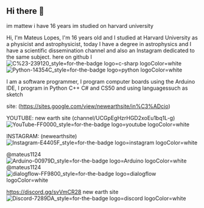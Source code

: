 ## Hi there 👋
im mattew i have 16 years im studied on harvard university

Hi, I'm Mateus Lopes, I'm 16 years old and I studied at Harvard University as a physicist and astrophysicist, today I have a degree in astrophysics and I have a scientific dissemination channel and also an Instagram dedicated to the same subject. here on github I
![C%23-239120_style=for-the-badge logo=c-sharp logoColor=white](https://github.com/user-attachments/assets/f29672f7-81be-4e81-9a30-fd3cab117a6e)
![Python-14354C_style=for-the-badge logo=python logoColor=white](https://github.com/user-attachments/assets/356a005a-04e3-40e0-bd7c-e19f8a959255)

I am a software programmer, I program computer boards using the Arduino IDE, I program in Python C++ C# and CS50 and using languages ​​such as sketch

site: (https://sites.google.com/view/newearthsite/in%C3%ADcio)

YOUTUBE: new earth site (channel/UCGpEgHzrHGD2xoEu1bq1L-g)    ![YouTube-FF0000_style=for-the-badge logo=youtube logoColor=white](https://github.com/user-attachments/assets/0c36db50-c6c5-43e2-a321-5cfce381898a)


INSTAGRAM: (newearthsite)   ![Instagram-E4405F_style=for-the-badge logo=instagram logoColor=white](https://github.com/user-attachments/assets/de133837-14ee-4c9a-bf08-d348a7618247)

 
@mateus1124
![Arduino-00979D_style=for-the-badge logo=Arduino logoColor=white](https://github.com/user-attachments/assets/00009b97-4a94-47f9-ba32-72a8ec7b6957)
@mateus1124
![dialogflow-FF9800_style=for-the-badge logo=dialogflow logoColor=white](https://github.com/user-attachments/assets/62b2cf76-feca-439a-81b8-aeeca82e5ac8)

https://discord.gg/svVmCR28 new earth site ![Discord-7289DA_style=for-the-badge logo=discord logoColor=white](https://github.com/user-attachments/assets/3ca902d8-0a4c-4278-90f6-a371a2008406)



